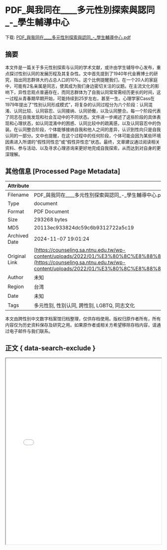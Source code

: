 # PDF_與我同在____多元性別探索與認同_-_學生輔導中心

<!-- tcd_download_link -->
下载: [PDF_與我同在____多元性別探索與認同_-_學生輔導中心.pdf](PDF_與我同在____多元性別探索與認同_-_學生輔導中心.pdf)
<!-- tcd_download_link_end -->

## 摘要

<!-- tcd_abstract -->
本文件是一篇关于多元性别探索与认同的学术文献，或许由学生辅导中心发布，重点探讨性别认同的发展历程及其复杂性。文中首先提到了1940年代金赛博士的研究，指出同志群体大约占总人口的10%。这个比例提醒我们，在一个20人的家庭中，可能有2名亲属是同志，使其成为我们身边密切关注的议题。在主流文化的影响下，异性恋观点普遍存在，而同志群体为了自我认同常常需经历更长的时间，这一过程从青春期早期开始，可能持续到25岁左右，甚至一生。心理学家Cass在1979年提出了“性别认同形成模式”，将复杂的认同过程分为六个阶段：认同混淆、认同比较、认同容忍、认同接纳、认同骄傲，以及认同整合。每一个阶段代表了同志在自我发现和社会互动中的不同状态。文件进一步阐述了这些阶段的具体表现和心理状态，如认同混淆中的困惑、认同比较中的疏离感，以及认同容忍中的伪装。在认同整合阶段，个体能够接纳自我和他人之间的差异，认识到性向只是自我认同的一部分。文中也提醒，在这个过程中的任何阶段，个体可能会因为某些环境因素进入所谓的“假性同性恋”或“假性异性恋”状态。最终，文章建议通过阅读相关资料、参与活动、以及寻求心理咨询来更好地完成自我探索，从而达到对自身的更深理解。

<!-- tcd_abstract_end -->

## 其他信息 [Processed Page Metadata]

| Attribute       | Value                                  |
|-----------------|----------------------------------------|
| Filename        | PDF_與我同在____多元性別探索與認同_-_學生輔導中心.pdf                             |
| Type            | document                                 |
| Format          | PDF Document                               |
| Size            | 293268 bytes                           |
| MD5             | 20113ec933824dc59c6b9312722a5c19                                  |
| Archived Date   | 2024-11-07 19:01:24                             |
| Original Link   | [https://counseling.sa.ntnu.edu.tw/wp-content/uploads/2022/01/%E3%80%8C%E8%88%87%E6%88%91%E5%90%8C%E5%9C%A8%E3%80%8D%E2%94%80%E2%94%80%E5%A4%9A%E5%85%83%E6%80%A7%E5%88%A5%E6%8E%A2%E7%B4%A2%E8%88%87%E8%AA%8D%E5%90%8C.pdf](https://counseling.sa.ntnu.edu.tw/wp-content/uploads/2022/01/%E3%80%8C%E8%88%87%E6%88%91%E5%90%8C%E5%9C%A8%E3%80%8D%E2%94%80%E2%94%80%E5%A4%9A%E5%85%83%E6%80%A7%E5%88%A5%E6%8E%A2%E7%B4%A2%E8%88%87%E8%AA%8D%E5%90%8C.pdf)                         |
| Author          | 未知                               |
| Region          | 台湾                               |
| Date            | 未知                                 |
| Tags            | 多元性别, 性别认同, 跨性别, LGBTQ, 同志文化                                 |

本文由跨性别中文数字档案馆归档整理，仅供存档使用。版权归原作者所有，所有内容仅为历史资料保存及研究之用。如果原作者或相关方希望移除存档内容，请通过电子邮件与我们联系。

## 正文 { data-search-exclude }

<!-- tcd_main_text -->
<iframe src="../PDF_與我同在____多元性別探索與認同_-_學生輔導中心.pdf" width="100%" height="600px">
    <p>无法显示PDF，请下载查看。</p>
</iframe>
<!-- tcd_main_text_end -->

